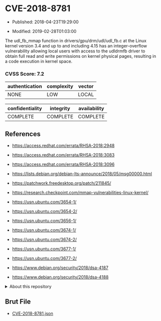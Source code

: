 # CVE-2018-8781

- Published: 2018-04-23T19:29:00

- Modified: 2019-02-28T01:03:00

The udl_fb_mmap function in drivers/gpu/drm/udl/udl_fb.c at the Linux kernel version 3.4 and up to and including 4.15 has an integer-overflow vulnerability allowing local users with access to the udldrmfb driver to obtain full read and write permissions on kernel physical pages, resulting in a code execution in kernel space.

### CVSS Score: **7.2**

| authentication | complexity | vector |
| --- | --- | --- |
| NONE | LOW | LOCAL |

| confidentiality | integrity | availability |
| --- | --- | --- |
| COMPLETE | COMPLETE | COMPLETE |

## References

* https://access.redhat.com/errata/RHSA-2018:2948

* https://access.redhat.com/errata/RHSA-2018:3083

* https://access.redhat.com/errata/RHSA-2018:3096

* https://lists.debian.org/debian-lts-announce/2018/05/msg00000.html

* https://patchwork.freedesktop.org/patch/211845/

* https://research.checkpoint.com/mmap-vulnerabilities-linux-kernel/

* https://usn.ubuntu.com/3654-1/

* https://usn.ubuntu.com/3654-2/

* https://usn.ubuntu.com/3656-1/

* https://usn.ubuntu.com/3674-1/

* https://usn.ubuntu.com/3674-2/

* https://usn.ubuntu.com/3677-1/

* https://usn.ubuntu.com/3677-2/

* https://www.debian.org/security/2018/dsa-4187

* https://www.debian.org/security/2018/dsa-4188

<details>
<summary>About this repository</summary> 

  This repository is part of the project [Live Hack CVE](https://github.com/Live-Hack-CVE). Main website can be found [www.live-hack.org](https://www.live-hack.org) 
  
  Made by [Sn0wAlice](https://github.com/Sn0wAlice) for the people that care about security and need to have a feed of the latest CVEs. Hope you enjoy it, don't forget to star the repo and follow me on [Twitter](https://twitter.com/Sn0wAlice) and [Github](https://github.com/Sn0wAlice). And that is my [personnal website](https://www.alice-snow.me/)

  - [Home Page](https://github.com/Live-Hack-CVE)
  - [Framework](https://github.com/Live-Hack-CVE/cve-framework)
  - [CVE database](https://github.com/Live-Hack-CVE/full_database)
  - [Changelog](https://github.com/Live-Hack-CVE/Changelog)
</details>

## Brut File

* [CVE-2018-8781.json](https://raw.githubusercontent.com/Live-Hack-CVE/full_database/main/cves/2018/CVE-2018-8781.json)

